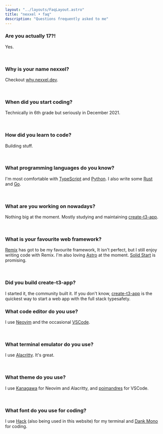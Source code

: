 ```yaml
---
layout: "../layouts/FaqLayout.astro"
title: "nexxel • faq"
description: "Questions frequently asked to me"
---
```


### Are you actually 17?!

Yes.

<br />

### Why is your name nexxel?

Checkout [why.nexxel.dev](https://why.nexxel.dev).

<br />

### When did you start coding?

Technically in 6th grade but seriously in December 2021.

<br />

### How did you learn to code?

Building stuff.

<br />

### What programming languages do you know?

I'm most comfortable with [TypeScript](https://typescriptlang.org) and [Python](https://python.org). I also write some [Rust](https://rust-lang.org) and [Go](https://go.dev).

<br />

### What are you working on nowadays?

Nothing big at the moment. Mostly studying and maintaining [create-t3-app](https://github.com/t3-oss/create-t3-app).

<br />

### What is your favourite web framework?

[Remix](https://remix.run) has got to be my favourite framework, It isn't perfect, but I still enjoy writing code with Remix. I'm also loving [Astro](https://astro.build) at the moment. [Solid Start](https://start.solidjs.com) is promising.

<br />

### Did you build create-t3-app?

I started it, the community built it. If you don't know, [create-t3-app](https://github.com/t3-oss/create-t3-app) is the quickest way to start a web app with the full stack typesafety.
<br />

### What code editor do you use?

I use [Neovim](https://neovim.io) and the occasional [VSCode](https://code.visualstudio.com).

<br />

### What terminal emulator do you use?

I use [Alacritty](https://alacritty.org). It's great.

<br />

### What theme do you use?

I use [Kanagawa](https://github.com/rebelot/kanagawa.nvim) for Neovim and Alacritty, and [poimandres](https://marketplace.visualstudio.com/items?itemName=pmndrs.pmndrs) for VSCode.

<br />

### What font do you use for coding?

I use [Hack](https://github.com/source-foundry/Hack) (also being used in this website) for my terminal and [Dank Mono](https://dank.sh) for coding.

<br />
